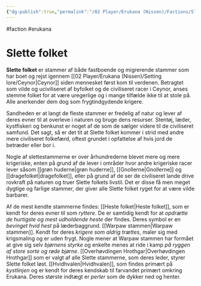 ```yaml
---
{"dg-publish":true,"permalink":"/02 Player/Erukana (Nissen)/Factions/Slette folket/"}
---
```


#faction #erukana 

# Slette folket
**Slette folket** er stammer af både fastboende og migrerende stammer som har boet og rejst igennem [[02 Player/Erukana (Nissen)/Setting lore/Ceynor\|Ceynor]] siden mennesket først kom til verdenen. Betragtet som vilde og uciviliseret af byfolket og de civiliseret racer i Ceynor, anses stemme folket for at være uregerlige og i mange tilfælde ikke til at stole på. Alle anerkender dem dog som frygtindgydende krigere.

Sandheden er at langt de fleste stammer er fredelig af natur og lever af deres evner til at overleve i naturen og bruge dens resurser. Stentøj, læder, kystfiskeri og benkunst er noget af de som de sælger videre til de civiliseret samfund. Det sagt, så er det tit at Slette folket kommer i strid med andre mere civiliseret folkefærd, oftest grundet i opfattelse af hvis jord de betræder eller bor i.

Nogle af slettestammerne er over århundrederne blevet mere og mere krigeriske, enten på grund af de lever i områder hvor andre krigeriske racer lever såsom [[grøn huderne\|grøn huderne]], [[Gnollerne\|Gnollerne]] og [[dragefolket\|dragefolket]], eller på grund af de ser de civiliseret lande drive rovkraft på naturen og truer Slette folkets livstil. Det er disse få men meget dygtige og farlige stammer, der giver alle Slette folket ryget for at være vilde barbarer.

Af de mest kendte stammerne findes:
[[Heste folket\|Heste folket]], som er kendt for deres evner til som *ryttere*. De er samtidig kendt for at *opdrætte de hurtigste og mest udholdende heste* der findes. Deres symbol er en *bevinget hvid hest* på læderbaggrund.
[[Warpaw stammen\|Warpaw stammen]]. Kendt for deres *krigere som aldrig trættes*, maler sig med krigsmaling og er uden frygt. Nogle mener at Warpaw stammen har formået at give sig selv *bjørnens styrke* og enkelte menes at ride i kamp *på ryggen af store sorte og røde bjørne*. [[Overhøvdingen Hrothgar\|Overhøvdingen Hrothgar]] som er valgt af alle Slette stammerne, som deres leder, styrer Slette folket løst.
[[Hvidhvalen\|Hvidhvalen]], som findes primært på *kystlinjen* og er kendt for deres kendskab til farvandet primært omkring Erukana. Deres største indtægt er *perler* som de dykker ned og henter.

